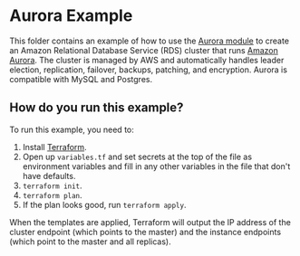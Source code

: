# Aurora Example

This folder contains an example of how to use the [Aurora module](/modules/aurora/README.adoc) to create an Amazon
Relational Database Service (RDS) cluster that runs [Amazon
Aurora](https://aws.amazon.com/rds/aurora/details/). The cluster is managed by AWS and automatically handles leader
election, replication, failover, backups, patching, and encryption. Aurora is compatible with MySQL and Postgres.

## How do you run this example?

To run this example, you need to:

1. Install [Terraform](https://www.terraform.io/).
1. Open up `variables.tf` and set secrets at the top of the file as environment variables and fill in any other variables in
   the file that don't have defaults.
1. `terraform init`.
1. `terraform plan`.
1. If the plan looks good, run `terraform apply`.

When the templates are applied, Terraform will output the IP address of the cluster endpoint (which points to the
master) and the instance endpoints (which point to the master and all replicas).
